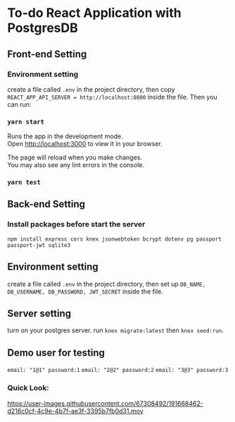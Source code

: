 # To-do React Application with PostgresDB

## Front-end Setting

### Environment setting

create a file called `.env` in the project directory, then copy `REACT_APP_API_SERVER = http://localhost:8000` inside the file. Then you can run:

### `yarn start`

Runs the app in the development mode.\
Open [http://localhost:3000](http://localhost:3000) to view it in your browser.

The page will reload when you make changes.\
You may also see any lint errors in the console.

### `yarn test`

## Back-end Setting

### Install packages before start the server

`npm install express cors knex jsonwebtoken bcrypt dotenv pg passport passport-jwt sqlite3`

## Environment setting

create a file called `.env` in the project directory, then set up `DB_NAME, DB_USERNAME, DB_PASSWORD, JWT_SECRET` inside the file.

## Server setting

turn on your postgres server.
run `knex migrate:latest` then `knex seed:run`.

## Demo user for testing

`email: "1@1" password:1` `email: "2@2" password:2` `email: "3@3" password:3`

### Quick Look:
https://user-images.githubusercontent.com/67308492/191668462-d216c0cf-4c9e-4b7f-ae3f-3395b7fb0d31.mov
